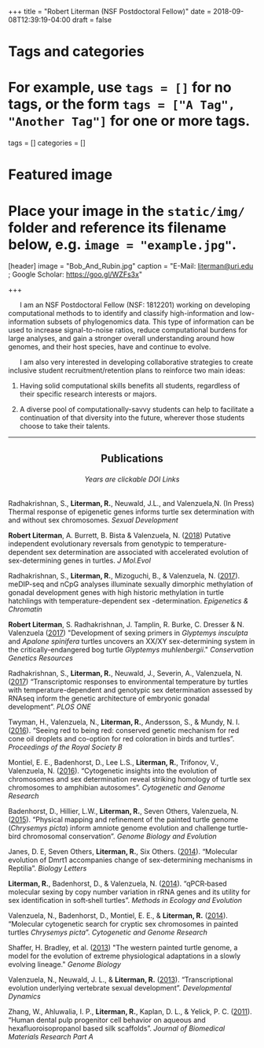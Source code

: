+++
title = "Robert Literman (NSF Postdoctoral Fellow)"
date = 2018-09-08T12:39:19-04:00
draft = false

# Tags and categories
# For example, use `tags = []` for no tags, or the form `tags = ["A Tag", "Another Tag"]` for one or more tags.
tags = []
categories = []

# Featured image
# Place your image in the `static/img/` folder and reference its filename below, e.g. `image = "example.jpg"`.
[header]
image = "Bob_And_Rubin.jpg"
caption = "E-Mail: literman@uri.edu ; Google Scholar: https://goo.gl/WZFs3x"

+++

&nbsp;&nbsp;&nbsp;&nbsp;&nbsp;&nbsp;I am an NSF Postdoctoral Fellow (NSF: 1812201) working on developing computational methods to to identify and classify high-information and low-information subsets of phylogenomics data. This type of information can be used to increase signal-to-noise ratios, reduce computational burdens for large analyses, and gain a stronger overall understanding around how genomes, and their host species, have and continue to evolve.

&nbsp;&nbsp;&nbsp;&nbsp;&nbsp;&nbsp;I am also very interested in developing collaborative strategies to create inclusive student recruitment/retention plans to reinforce two main ideas:

1) Having solid computational skills benefits all students, regardless of their specific research interests or majors.

2) A diverse pool of computationally-savvy students can help to facilitate a continuation of that diversity into the future, wherever those students choose to take their talents.

---

## <p align="center">Publications</p>
###### <p align="center">Years are clickable DOI Links</p>
Radhakrishnan, S., <b>Literman, R.</b>, Neuwald, J.L., and Valenzuela,N. (In Press) Thermal response of epigenetic genes informs turtle sex determination with and without sex chromosomes. <i>Sexual Development</i>

<b>Robert Literman</b>, A. Burrett, B. Bista & Valenzuela, N. ([2018](https://doi.org/10.1007/s00239-017-9820-x)) Putative independent evolutionary reversals from genotypic to temperature-dependent sex determination are associated with accelerated evolution of sex-determining genes in turtles. <i>J Mol.Evol</i>

Radhakrishnan, S., <b>Literman, R.</b>, Mizoguchi, B., & Valenzuela, N. ([2017](https://doi.org/10.1186/s13072-017-0136-2)). meDIP-seq and nCpG analyses illuminate sexually dimorphic methylation of gonadal development genes with high historic methylation in turtle hatchlings with temperature-dependent sex -determination. <i>Epigenetics & Chromatin</i>

<b>Robert Literman</b>, S. Radhakrishnan, J. Tamplin, R. Burke, C. Dresser & N. Valenzuela ([2017](https://doi.org/10.1007/s12686-017-0711-7)) "Development of sexing primers in <i>Glyptemys insculpta</i> and <i>Apalone spinifera</i> turtles uncovers an XX/XY sex-determining system in the critically-endangered bog turtle <i>Glyptemys muhlenbergii</i>." <i>Conservation Genetics Resources</i>

Radhakrishnan, S., <b>Literman, R.</b>, Neuwald, J., Severin, A., Valenzuela, N. ([2017](https://doi.org/10.1371/journal.pone.0172044)) “Transcriptomic responses to environmental temperature by turtles with temperature-dependent and genotypic sex determination assessed by RNAseq inform the genetic architecture of embryonic gonadal development”. <i>PLOS ONE</i>

Twyman, H., Valenzuela, N., <b>Literman, R.</b>, Andersson, S., & Mundy, N. I. ([2016](https://doi.org/10.1098/rspb.2016.1208)). “Seeing red to being red: conserved genetic mechanism for red cone oil droplets and co-option for red coloration in birds and turtles”. <i>Proceedings of the Royal Society B</i>

Montiel, E. E., Badenhorst, D., Lee L.S., <b>Literman, R.</b>, Trifonov, V., Valenzuela, N. ([2016](https://doi.org/10.1159/000447478)). “Cytogenetic insights into the evolution of chromosomes and sex determination reveal striking homology of turtle sex chromosomes to amphibian autosomes”. <i>Cytogenetic and Genome Research</i>

Badenhorst, D., Hillier, L.W., <b>Literman, R.</b>, Seven Others, Valenzuela, N. ([2015](https://doi.org/10.1093/gbe/evv119)). “Physical mapping and refinement of the painted turtle genome (<i>Chrysemys picta</i>) inform amniote genome evolution and challenge turtle-bird chromosomal conservation”. <i>Genome Biology and Evolution</i>

Janes, D. E, Seven Others, <b>Literman, R.</b>, Six Others. ([2014](https://doi.org/10.1098/rsbl.2014.0809)). “Molecular evolution of Dmrt1 accompanies change of sex-determining mechanisms in Reptilia”. <i>Biology Letters</i>

<b>Literman, R.</b>, Badenhorst, D., & Valenzuela, N. ([2014](https://doi.org/10.1111/2041-210X.12228)). “qPCR‐based molecular sexing by copy number variation in rRNA genes and its utility for sex identification in soft‐shell turtles”. <i>Methods in Ecology and Evolution</i>

Valenzuela, N., Badenhorst, D., Montiel, E. E., & <b>Literman, R.</b> ([2014](https://doi.org/10.1111/2041-210X.12228)). “Molecular cytogenetic search for cryptic sex chromosomes in painted turtles <i>Chrysemys picta</i>”. <i>Cytogenetic and Genome Research</i>

Shaffer, H. Bradley, et al. ([2013](https://doi.org/10.1186/gb-2013-14-3-r28)) "The western painted turtle genome, a model for the evolution of extreme physiological adaptations in a slowly evolving lineage." <i>Genome Biology</i>

Valenzuela, N., Neuwald, J. L., & <b>Literman, R.</b> ([2013](https://doi.org/10.1002/dvdy.23897)). “Transcriptional evolution underlying vertebrate sexual development”. <i>Developmental Dynamics</i>

Zhang, W., Ahluwalia, I. P., <b>Literman, R.</b>, Kaplan, D. L., & Yelick, P. C. ([2011](https://doi.org/10.1002/jbm.a.33062)). “Human dental pulp progenitor cell behavior on aqueous and hexafluoroisopropanol based silk scaffolds”. <i>Journal of Biomedical Materials Research Part A</i>
